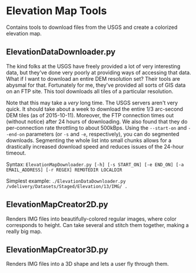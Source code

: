 # Elevation Map Tools
Contains tools to download files from the USGS and create a colorized elevation map.

## ElevationDataDownloader.py
The kind folks at the USGS have freely provided a lot of very interesting data, but they've done very poorly at providing ways of accessing that data. What if I want to download an entire DEM resolution set? Their tools are abysmal for that. Fortunately for me, they've provided all sorts of GIS data on an FTP site. This tool downloads all tiles of a particular resolution.

Note that this may take a _very_ long time. The USGS servers aren't very quick. It should take about a week to download the entire 1/3 arc-second DEM tiles (as of 2015-10-11). Moreover, the FTP connection times out (without notice) after 24 hours of downloading. We also found that they do per-connection rate throttling to about 500kBps. Using the `--start-on` and `--end-on` parameters (or `-s` and `-e`, respectively), you can do segmented downloads. Segmenting the whole list into small chunks allows for a drastically increased download speed and reduces issues of the 24-hour timeout.

Syntax: `ElevationMapDownloader.py [-h] [-s START_ON] [-e END_ON] [-a EMAIL_ADDRESS] [-r REGEX] REMOTEDIR LOCALDIR`

Simplest example: `./ElevationDataDownloader.py /vdelivery/Datasets/Staged/Elevation/13/IMG/ .`

## ElevationMapCreator2D.py
Renders IMG files into beautifully-colored regular images, where color corresponds to height. Can take several and stitch them together, making a really big map.

## ElevationMapCreator3D.py
Renders IMG files into a 3D shape and lets a user fly through them.
